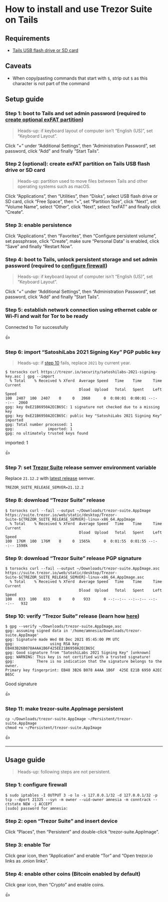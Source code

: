 <!--
Title: How to install and use Trezor Suite on Tails
Description: Learn how to install and use Trezor Suite on Tails.
Author: Sun Knudsen <https://github.com/sunknudsen>
Contributors: Sun Knudsen <https://github.com/sunknudsen>
Reviewers:
Publication date: 2021-12-13T12:49:28.519Z
Listed: true
-->

# How to install and use Trezor Suite on Tails

## Requirements

- [Tails USB flash drive or SD card](../how-to-install-tails-on-usb-flash-drive-or-sd-card-on-macos)

## Caveats

- When copy/pasting commands that start with `$`, strip out `$` as this character is not part of the command

## Setup guide

### Step 1: boot to Tails and set admin password (required to [create optional exFAT partition](#step-2-optional-create-exfat-partition-on-tails-usb-flash-drive-or-sd-card))

> Heads-up: if keyboard layout of computer isn’t “English (US)”, set “Keyboard Layout”.

Click “+” under “Additional Settings”, then “Administration Password”, set password, click “Add” and finally “Start Tails”.

### Step 2 (optional): create exFAT partition on Tails USB flash drive or SD card

> Heads-up: partition used to move files between Tails and other operating systems such as macOS.

Click “Applications”, then “Utilities”, then “Disks”, select USB flash drive or SD card, click “Free Space”, then “+”, set “Partition Size”, click “Next”, set “Volume Name”, select “Other”, click “Next”, select “exFAT” and finally click “Create”.

### Step 3: enable persistence

Click “Applications”, then “Favorites”, then “Configure persistent volume”, set passphrase, click “Create”, make sure “Personal Data” is enabled, click “Save” and finally “Restart Now”.

### Step 4: boot to Tails, unlock persistent storage and set admin password (required to [configure firewall](#step-1-configure-firewall))

> Heads-up: if keyboard layout of computer isn’t “English (US)”, set “Keyboard Layout”.

Click “+” under “Additional Settings”, then “Administration Password”, set password, click “Add” and finally “Start Tails”.

### Step 5: establish network connection using ethernet cable or Wi-Fi and wait for Tor to be ready

Connected to Tor successfully

👍

### Step 6: import “SatoshiLabs 2021 Signing Key” PGP public key

> Heads-up: if [step 10](#step-10-verify-trezor-suite-release-learn-how-here) fails, replace `2021` by current year.

```console
$ torsocks curl https://trezor.io/security/satoshilabs-2021-signing-key.asc | gpg --import
  % Total    % Received % Xferd  Average Speed   Time    Time     Time  Current
                                 Dload  Upload   Total   Spent    Left  Speed
100  2407  100  2407    0     0   2060      0  0:00:01  0:00:01 --:--:--  2060
gpg: key 0xE21B6950A2ECB65C: 1 signature not checked due to a missing key
gpg: key 0xE21B6950A2ECB65C: public key "SatoshiLabs 2021 Signing Key" imported
gpg: Total number processed: 1
gpg:               imported: 1
gpg: no ultimately trusted keys found
```

imported: 1

👍

### Step 7: set [Trezor Suite](https://suite.trezor.io/) release semver environment variable

Replace `21.12.2` with [latest release](https://suite.trezor.io/) semver.

```shell
TREZOR_SUITE_RELEASE_SEMVER=21.12.2
```

### Step 8: download “Trezor Suite” release

```console
$ torsocks curl --fail --output ~/Downloads/trezor-suite.AppImage https://suite.trezor.io/web/static/desktop/Trezor-Suite-${TREZOR_SUITE_RELEASE_SEMVER}-linux-x86_64.AppImage
  % Total    % Received % Xferd  Average Speed   Time    Time     Time  Current
                                 Dload  Upload   Total   Spent    Left  Speed
100  176M  100  176M    0     0  1565k      0  0:01:55  0:01:55 --:--:-- 1598k
```

### Step 9: download “Trezor Suite” release PGP signature

```console
$ torsocks curl --fail --output ~/Downloads/trezor-suite.AppImage.asc https://suite.trezor.io/web/static/desktop/Trezor-Suite-${TREZOR_SUITE_RELEASE_SEMVER}-linux-x86_64.AppImage.asc
  % Total    % Received % Xferd  Average Speed   Time    Time     Time  Current
                                 Dload  Upload   Total   Spent    Left  Speed
100   833  100   833    0     0    933      0 --:--:-- --:--:-- --:--:--   932
```

### Step 10: verify “Trezor Suite” release (learn how [here](../how-to-verify-pgp-digital-signatures-using-gnupg-on-macos))

```console
$ gpg --verify ~/Downloads/trezor-suite.AppImage.asc
gpg: assuming signed data in '/home/amnesia/Downloads/trezor-suite.AppImage'
gpg: Signature made Wed 08 Dec 2021 05:45:00 PM UTC
gpg:                using RSA key EB483B26B078A4AA1B6F425EE21B6950A2ECB65C
gpg: Good signature from "SatoshiLabs 2021 Signing Key" [unknown]
gpg: WARNING: This key is not certified with a trusted signature!
gpg:          There is no indication that the signature belongs to the owner.
Primary key fingerprint: EB48 3B26 B078 A4AA 1B6F  425E E21B 6950 A2EC B65C
```

Good signature

👍

### Step 11: make trezor-suite.AppImage persistent

```shell
cp ~/Downloads/trezor-suite.AppImage ~/Persistent/trezor-suite.AppImage
chmod +x ~/Persistent/trezor-suite.AppImage
```

👍

---

## Usage guide

> Heads-up: following steps are not persistent.

### Step 1: configure firewall

```console
$ sudo iptables -I OUTPUT 3 -o lo -s 127.0.0.1/32 -d 127.0.0.1/32 -p tcp --dport 21325 --syn -m owner --uid-owner amnesia -m conntrack --ctstate NEW -j ACCEPT
[sudo] password for amnesia:
```

### Step 2: open “Trezor Suite” and insert device

Click “Places”, then “Persistent” and double-click “trezor-suite.AppImage”.

### Step 3: enable Tor

Click gear icon, then “Application” and enable “Tor” and “Open trezor.io links as .onion links”.

### Step 4: enable other coins (Bitcoin enabled by default)

Click gear icon, then “Crypto” and enable coins.

👍
